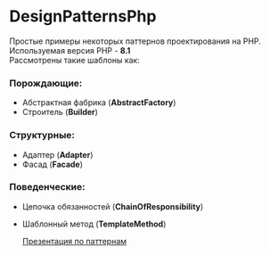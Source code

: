 # DesignPatternsPhp
Простые примеры некоторых паттернов проектирования на PHP.
Используемая версия PHP - **8.1** <br>
Рассмотрены такие шаблоны как:
### Порождающие:
- Абстрактная фабрика (**AbstractFactory**)
- Строитель (**Builder**)
### Структурные:
- Адаптер (**Adapter**)
- Фасад (**Facade**)
### Поведенческие:
- Цепочка обязанностей (**ChainOfResponsibility**)
- Шаблонный метод (**TemplateMethod**)

  [Презентация по паттернам](https://github.com/quiqqe/DesignPatternsPhp/blob/main/Patterny_proektirovania_finally.pptx)
